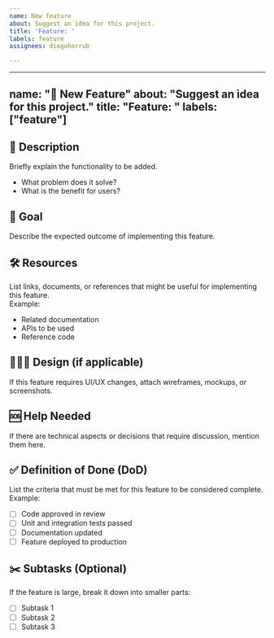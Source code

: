 ```yaml
---
name: New feature
about: Suggest an idea for this project.
title: 'Feature: '
labels: feature
assignees: diegoherrub

---
```


---
name: "🚀 New Feature"
about: "Suggest an idea for this project."
title: "Feature: "
labels: ["feature"]
---

## 📝 Description  
Briefly explain the functionality to be added.  
- What problem does it solve?  
- What is the benefit for users?  

## 🎯 Goal  
Describe the expected outcome of implementing this feature.

## 🛠️ Resources  
List links, documents, or references that might be useful for implementing this feature.  
Example:
- Related documentation  
- APIs to be used  
- Reference code  

## 👩🏽‍🎨 Design (if applicable)  
If this feature requires UI/UX changes, attach wireframes, mockups, or screenshots.

## 🆘 Help Needed  
If there are technical aspects or decisions that require discussion, mention them here.  

## ✅ Definition of Done (DoD)  
List the criteria that must be met for this feature to be considered complete.  
Example:
- [ ] Code approved in review  
- [ ] Unit and integration tests passed  
- [ ] Documentation updated  
- [ ] Feature deployed to production  

## ✂️ Subtasks (Optional)  
If the feature is large, break it down into smaller parts:  
- [ ] Subtask 1  
- [ ] Subtask 2  
- [ ] Subtask 3
